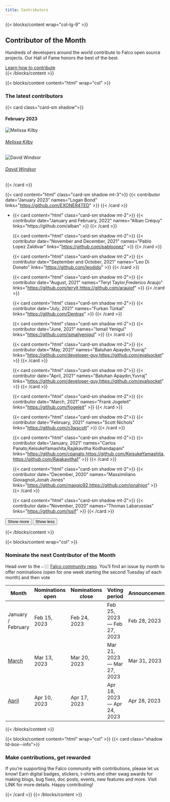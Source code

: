 ```yaml
---
title: Contributors
---
```


{{< blocks/content wrap="col-lg-9" >}}
## Contributor of the Month
<p>Hundreds of developers around the world contribute to Falco open source projects. Our Hall of Fame honors the best of the best.</p>
<div class="mt-4">
  <a href="https://github.com/falcosecurity/.github/blob/master/CONTRIBUTING.md" class="text-center btn btn-primary btn-lg">Learn how to contribute</a>
</div>
{{< /blocks/content >}}

{{< blocks/content content="html" wrap="col" >}}
<h3>The latest contributors</h3>

{{< card class="card-sm shadow">}}
#### February 2023

<div class="d-flex flex-column flex-md-row py-2 px-3">
<div class="contributor-date text-dark d-flex align-items-center">
<img class="pr-3" src="/img/community/contributors/melissa_kilby.svg" alt="Melissa Kilby">
<h6><a href="https://github.com/alban" class="text-dark font-weight-bold text-lg">Melissa Kilby</a></h6>
</div>
<div class="d-flex align-items-center pt-3 pt-md-0">
<img class="pr-3" src="/img/community/contributors/contributor_m.svg" alt="David Windsor">
<h6><a href="https://github.com/alban" class="text-dark font-weight-bold text-lg">David Windsor</a></h6>
</div>
</div>

{{< /card >}}

{{< card content="html" class="card-sm shadow mt-3">}}
{{< contributor date="January 2023" names="Logan Bond" links="https://github.com/EXONER4TED" >}}
{{< /card >}}

<ul
  id="contributors-list"
  class="collapse multi-collapse pl-0 ml-0 fa-ul"
  aria-labelledby="contributors-list"
>
<li>
{{< card content="html" class="card-sm shadow mt-2">}}
{{< contributor date="January and February, 2022" names="Alban Créquy" links="https://github.com/alban" >}}
{{< /card >}}

{{< card content="html" class="card-sm shadow mt-2">}}
{{< contributor date="November and December, 2021" names="Pablo Lopez Zaldivar" links="https://github.com/pabloopez" >}}
{{< /card >}}

{{< card content="html" class="card-sm shadow mt-2">}}
{{< contributor date="September and October, 2021" names="Leo Di Donato" links="https://github.com/leodido" >}}
{{< /card >}}

{{< card content="html" class="card-sm shadow mt-2">}}
{{< contributor date="August, 2021" names="Teryl Taylor,Frederico Araujo" links="https://github.com/terylt,https://github.com/araujof" >}}
{{< /card >}}

{{< card content="html" class="card-sm shadow mt-2">}}
{{< contributor date="July, 2021" names="Furkan Türkal" links="https://github.com/Dentrax" >}}
{{< /card >}}

{{< card content="html" class="card-sm shadow mt-2">}}
{{< contributor date="June, 2021" names="Ismail Yenigul" links="https://github.com/ismailyenigul" >}}
{{< /card >}}

{{< card content="html" class="card-sm shadow mt-2">}}
{{< contributor date="May, 2021" names="Batuhan Apaydın,Yuvraj" links="https://github.com/developer-guy,https://github.com/evalsocket" >}}
{{< /card >}}

{{< card content="html" class="card-sm shadow mt-2">}}
{{< contributor date="April, 2021" names="Batuhan Apaydın,Yuvraj" links="https://github.com/developer-guy,https://github.com/evalsocket" >}}
{{< /card >}}

{{< card content="html" class="card-sm shadow mt-2">}}
{{< contributor date="March, 2021" names="Frank Jogeleit" links="https://github.com/fjogeleit" >}}
{{< /card >}}

{{< card content="html" class="card-sm shadow mt-2">}}
{{< contributor date="February, 2021" names="Scott Nichols" links="https://github.com/n3wscott" >}}
{{< /card >}}

{{< card content="html" class="card-sm shadow mt-2">}}
{{< contributor date="January, 2021" names="Carlos Panato,KeisukeYamashita,Rajakavitha Kodhandapani" links="https://github.com/cpanato,https://github.com/KeisukeYamashita,https://github.com/Rajakavitha1" >}}
{{< /card >}}

{{< card content="html" class="card-sm shadow mt-2">}}
{{< contributor date="December, 2020" names="Massimiliano Giovagnoli,Jonah Jones" links="https://github.com/maxgio92,https://github.com/jonahjon" >}}
{{< /card >}}

{{< card content="html" class="card-sm shadow mt-2">}}
{{< contributor date="November, 2020" names="Thomas Labarussias" links="https://github.com/Issif" >}}
{{< /card >}}
</li>
</ul>

<div class="d-flex justify-content-center mt-4">
<a
  data-toggle="collapse"
  data-target="#contributors-list"
  class="btn btn-link text-primary align-self-start p-0 feature-card__expand-control"
  aria-expanded="false"
  aria-controls="contributors-list"
  role="button"
>
  <button class="btn btn-outline-primary collapsed font-weight-normal px-4">Show more</button>
  <button class="btn btn-outline-primary expanded font-weight-normal px-4">Show less</button>
</a>
</div>

{{< /blocks/content >}}

{{< blocks/content wrap="col" >}}
### Nominate the next Contributor of the Month

Head over to the 👉🏼 [Falco community repo](https://github.com/falcosecurity/falco-website). You’ll find an issue by month to offer nominations (open for one week starting the second Tuesday of each month) and then vote

<div class="td-content">

| Month              | Nominations open | Nominations close | Voting period               | Announcement   |
|--------------------|------------------|-------------------|-----------------------------|----------------|
| January / February | Feb 15, 2023     | Feb 24, 2023      | Feb 25, 2023 — Feb 27, 2023 | Feb 28, 2023   |
| [March](#)         | Mar 13, 2023     | Mar 20, 2023      | Mar 21, 2023 — Mar 27, 2023 | Mar 31, 2023   |
| [April](#)         | Apr 10, 2023     | Apr 17, 2023      | Apr 18, 2023 — Apr 24, 2023 | Apr 28, 2023   |

</div>

{{< /blocks/content >}}

{{< blocks/content content="html" wrap="col" >}}
{{< card class="shadow td-box--info">}}

### Make contributions, get rewarded

If you’re supporting the Falco community with contributions, please let us know! Earn digital badges, stickers, t-shirts and other swag awards for making blogs, bug fixes, doc posts, events, new features and more. Visit LINK for more details. Happy contributing!

{{< /card >}}
{{< /blocks/content >}}
